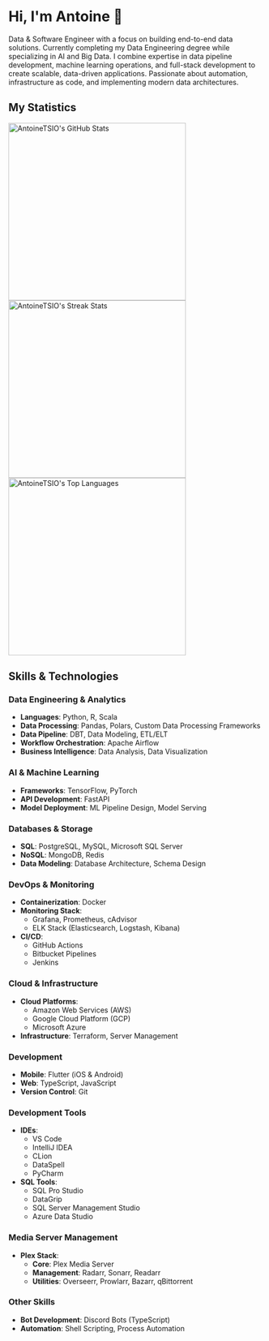 # Hi, I'm Antoine 👋

Data & Software Engineer with a focus on building end-to-end data solutions. Currently completing my Data Engineering degree while specializing in AI and Big Data. I combine expertise in data pipeline development, machine learning operations, and full-stack development to create scalable, data-driven applications. Passionate about automation, infrastructure as code, and implementing modern data architectures.

## My Statistics

<img src="https://my-own-github-stats.vercel.app/api?username=AntoineTSIO&theme=transparent&show_icons=true&hide_border=false&count_private=true" alt="AntoineTSIO's GitHub Stats" width="350" />
<img src="https://github-readme-streak-stats.herokuapp.com/?user=AntoineTSIO&theme=transparent&show_icons=true&hide_border=false" alt="AntoineTSIO's Streak Stats" width="350" />
<img src="https://my-own-github-stats.vercel.app/api/top-langs/?username=antoinetsio&size_weight=0.5&count_weight=0.5&langs_count=6&layout=donut&theme=transparent&show_icons=true&hide_border=false&custom_title=Top%20Languages&card_width=350&card_height=334" alt="AntoineTSIO's Top Languages" width="350" />


## Skills & Technologies

### Data Engineering & Analytics
-   **Languages**: Python, R, Scala
-   **Data Processing**: Pandas, Polars, Custom Data Processing Frameworks
-   **Data Pipeline**: DBT, Data Modeling, ETL/ELT
-   **Workflow Orchestration**: Apache Airflow
-   **Business Intelligence**: Data Analysis, Data Visualization

### AI & Machine Learning
-   **Frameworks**: TensorFlow, PyTorch
-   **API Development**: FastAPI
-   **Model Deployment**: ML Pipeline Design, Model Serving

### Databases & Storage
-   **SQL**: PostgreSQL, MySQL, Microsoft SQL Server
-   **NoSQL**: MongoDB, Redis
-   **Data Modeling**: Database Architecture, Schema Design

### DevOps & Monitoring
-   **Containerization**: Docker
-   **Monitoring Stack**:
    -   Grafana, Prometheus, cAdvisor
    -   ELK Stack (Elasticsearch, Logstash, Kibana)
-   **CI/CD**:
    -   GitHub Actions
    -   Bitbucket Pipelines
    -   Jenkins

### Cloud & Infrastructure
-   **Cloud Platforms**:
    -   Amazon Web Services (AWS)
    -   Google Cloud Platform (GCP)
    -   Microsoft Azure
-   **Infrastructure**: Terraform, Server Management

### Development
-   **Mobile**: Flutter (iOS & Android)
-   **Web**: TypeScript, JavaScript
-   **Version Control**: Git

### Development Tools
-   **IDEs**:
    -   VS Code
    -   IntelliJ IDEA
    -   CLion
    -   DataSpell
    -   PyCharm
-   **SQL Tools**:
    -   SQL Pro Studio
    -   DataGrip
    -   SQL Server Management Studio
    -   Azure Data Studio

### Media Server Management
-   **Plex Stack**:
    -   **Core**: Plex Media Server
    -   **Management**: Radarr, Sonarr, Readarr
    -   **Utilities**: Overseerr, Prowlarr, Bazarr, qBittorrent

### Other Skills
-   **Bot Development**: Discord Bots (TypeScript)
-   **Automation**: Shell Scripting, Process Automation